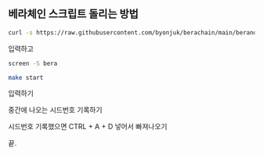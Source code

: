 ## 베라체인 스크립트 돌리는 방법

```bash
curl -s https://raw.githubusercontent.com/byonjuk/berachain/main/beranode.sh | bash
```

입력하고

```bash
screen -S bera
```

```bash
make start
```

입력하기

중간에 나오는 시드번호 기록하기

시드번호 기록했으면 CTRL + A + D 넣어서 빠져나오기

끝.
